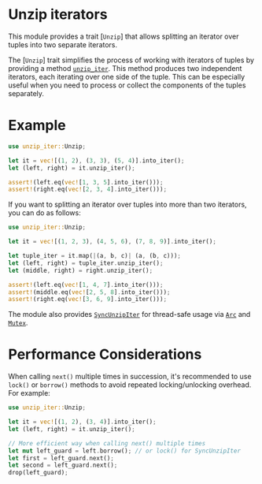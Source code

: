 # Unzip iterators

This module provides a trait [`Unzip`] that allows splitting an iterator over tuples into two separate iterators.

The [`Unzip`] trait simplifies the process of working with iterators of tuples by providing a method [`unzip_iter`](crate::Unzip::unzip_iter). This method produces two independent iterators, each iterating over one side of the tuple. This can be especially useful when you need to process or collect the components of the tuples separately.

# Example
```rust
use unzip_iter::Unzip;

let it = vec![(1, 2), (3, 3), (5, 4)].into_iter();
let (left, right) = it.unzip_iter();

assert!(left.eq(vec![1, 3, 5].into_iter()));
assert!(right.eq(vec![2, 3, 4].into_iter()));
```

If you want to splitting an iterator over tuples into more than two iterators, you can do as follows:
```rust
use unzip_iter::Unzip;

let it = vec![(1, 2, 3), (4, 5, 6), (7, 8, 9)].into_iter();

let tuple_iter = it.map(|(a, b, c)| (a, (b, c)));
let (left, right) = tuple_iter.unzip_iter();
let (middle, right) = right.unzip_iter();

assert!(left.eq(vec![1, 4, 7].into_iter()));
assert!(middle.eq(vec![2, 5, 8].into_iter()));
assert!(right.eq(vec![3, 6, 9].into_iter()));
```

The module also provides [`SyncUnzipIter`](crate::unzip_iters::sync_unzip_iter::SyncUnzipIter) for thread-safe usage via [`Arc`](std::sync::Arc) and [`Mutex`](std::sync::Mutex).

# Performance Considerations
When calling `next()` multiple times in succession, it's recommended to use `lock()` or `borrow()` methods
to avoid repeated locking/unlocking overhead. For example:
```rust
use unzip_iter::Unzip;

let it = vec![(1, 2), (3, 4)].into_iter();
let (left, right) = it.unzip_iter();

// More efficient way when calling next() multiple times
let mut left_guard = left.borrow(); // or lock() for SyncUnzipIter
let first = left_guard.next();
let second = left_guard.next();
drop(left_guard);
```